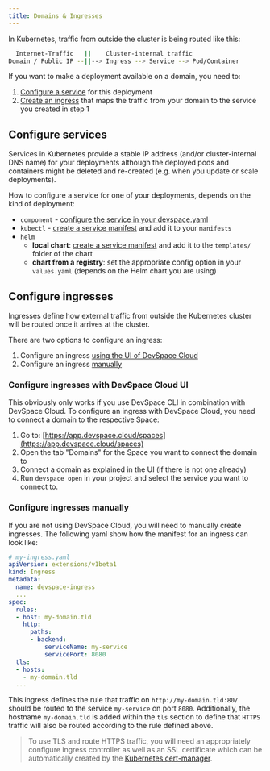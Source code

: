 ```yaml
---
title: Domains & Ingresses
---
```


In Kubernetes, traffic from outside the cluster is being routed like this:
```bash
  Internet-Traffic   ||    Cluster-internal traffic
Domain / Public IP --||--> Ingress --> Service --> Pod/Container
```
If you want to make a deployment available on a domain, you need to:
1. [Configure a service](#configure-services) for this deployment
2. [Create an ingress](#configure-ingresses) that maps the traffic from your domain to the service you created in step 1

## Configure services
Services in Kubernetes provide a stable IP address (and/or cluster-internal DNS name) for your deployments although the deployed pods and containers might be deleted and re-created (e.g. when you update or scale deployments).

How to configure a service for one of your deployments, depends on the kind of deployment:
- `component` - [configure the service in your devspace.yaml](/docs/deployment/components/configuration/service)
- `kubectl` - [create a service manifest](#create-a-service-manifest) and add it to your `manifests`
- `helm` 
  - **local chart**: [create a service manifest](#create-a-service-manifest) and add it to the `templates/` folder of the chart
  - **chart from a registry**: set the appropriate config option in your `values.yaml` (depends on the Helm chart you are using)

## Configure ingresses
Ingresses define how external traffic from outside the Kubernetes cluster will be routed once it arrives at the cluster.

There are two options to configure an ingress:
1. Configure an ingress [using the UI of DevSpace Cloud](#configure-ingresses-with-devspace-cloud-ui)
2. Configure an ingress [manually](#configure-ingresses-manually)

### Configure ingresses with DevSpace Cloud UI
This obviously only works if you use DevSpace CLI in combination with DevSpace Cloud. To configure an ingress with DevSpace Cloud, you need to connect a domain to the respective Space:
1. Go to: [https://app.devspace.cloud/spaces](https://app.devspace.cloud/spaces)
2. Open the tab "Domains" for the Space you want to connect the domain to
3. Connect a domain as explained in the UI (if there is not one already)
4. Run `devspace open` in your project and select the service you want to connect to.

### Configure ingresses manually
If you are not using DevSpace Cloud, you will need to manually create ingresses. The following yaml show how the manifest for an ingress can look like:
```yaml
# my-ingress.yaml
apiVersion: extensions/v1beta1
kind: Ingress
metadata:
  name: devspace-ingress
  ...
spec:
  rules:
  - host: my-domain.tld
    http:
      paths:
      - backend:
          serviceName: my-service
          servicePort: 8080
  tls:
  - hosts:
    - my-domain.tld
  ...
```
This ingress defines the rule that traffic on `http://my-domain.tld:80/` should be routed to the service `my-service` on port `8080`. Additionally, the hostname `my-domain.tld` is added within the `tls` section to define that `HTTPS` traffic will also be routed according to the rule defined above.

> To use TLS and route HTTPS traffic, you will need an appropriately configure ingress controller as well as an SSL certificate which can be automatically created by the [Kubernetes cert-manager](https://github.com/jetstack/cert-manager).
